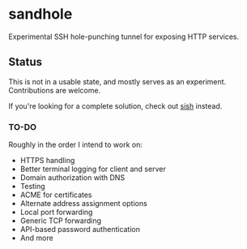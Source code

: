 # sandhole

Experimental SSH hole-punching tunnel for exposing HTTP services.

## Status

This is not in a usable state, and mostly serves as an experiment. Contributions are welcome.

If you're looking for a complete solution, check out [sish](https://github.com/antoniomika/sish/) instead.

### TO-DO

Roughly in the order I intend to work on:

- HTTPS handling
- Better terminal logging for client and server
- Domain authorization with DNS
- Testing
- ACME for certificates
- Alternate address assignment options
- Local port forwarding
- Generic TCP forwarding
- API-based password authentication
- And more
